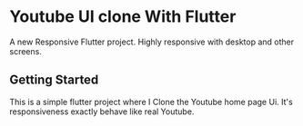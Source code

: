 # Youtube UI clone With Flutter

A new Responsive Flutter project.
Highly responsive with desktop and other screens.


## Getting Started

This is a simple flutter project where I Clone the Youtube home page Ui. It's responsiveness exactly behave like real Youtube. 

